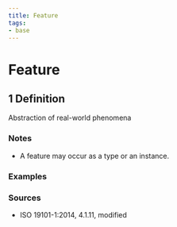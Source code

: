 ```yaml
---
title: Feature
tags:
- base
---
```


# Feature

## 1 Definition

Abstraction of real-world phenomena

### Notes 
- A feature may occur as a type or an instance.

### Examples 

### Sources
- ISO 19101-1:2014, 4.1.11, modified
